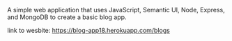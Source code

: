 A simple web application that uses JavaScript, Semantic UI, Node, Express, and MongoDB to create a basic blog app.

link to wesbite: https://blog-app18.herokuapp.com/blogs
